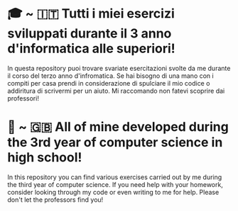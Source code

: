 # 🎓 ~ 🇮🇹 Tutti i miei esercizi sviluppati durante il 3 anno d'informatica alle superiori!
In questa repository puoi trovare svariate esercitazioni svolte da me durante il corso del terzo anno d'infromatica. Se hai bisogno di una mano con i compiti per casa prendi in considerazione di spulciare il mio codice o addiritura di scrivermi per un aiuto. Mi raccomando non fatevi scoprire dai professori!

# 🏫 ~ 🇬🇧 All of mine developed during the 3rd year of computer science in high school!
In this repository you can find various exercises carried out by me during the third year of computer science. If you need help with your homework, consider looking through my code or even writing to me for help. Please don't let the professors find you!
